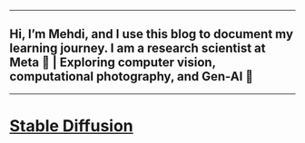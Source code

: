  
---
## Hi, I’m Mehdi, and I use this blog to document my learning journey. I am a research scientist at Meta 🧠 | Exploring computer vision, computational photography, and Gen-AI 🚀
---


# [Stable Diffusion](posts/StableDiffusion.md)
